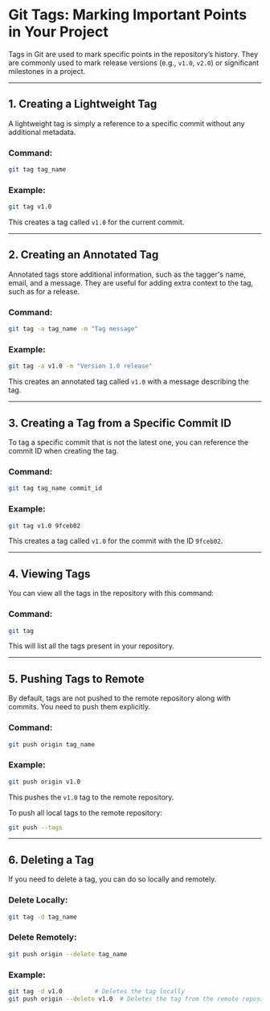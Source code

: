 
# Git Tags: Marking Important Points in Your Project

Tags in Git are used to mark specific points in the repository’s history. They are commonly used to mark release versions (e.g., `v1.0`, `v2.0`) or significant milestones in a project.

---

## **1. Creating a Lightweight Tag**

A lightweight tag is simply a reference to a specific commit without any additional metadata.

### **Command**:
```bash
git tag tag_name
```

### **Example**:
```bash
git tag v1.0
```
This creates a tag called `v1.0` for the current commit.

---

## **2. Creating an Annotated Tag**

Annotated tags store additional information, such as the tagger's name, email, and a message. They are useful for adding extra context to the tag, such as for a release.

### **Command**:
```bash
git tag -a tag_name -m "Tag message"
```

### **Example**:
```bash
git tag -a v1.0 -m "Version 1.0 release"
```
This creates an annotated tag called `v1.0` with a message describing the tag.

---

## **3. Creating a Tag from a Specific Commit ID**

To tag a specific commit that is not the latest one, you can reference the commit ID when creating the tag.

### **Command**:
```bash
git tag tag_name commit_id
```

### **Example**:
```bash
git tag v1.0 9fceb02
```
This creates a tag called `v1.0` for the commit with the ID `9fceb02`.

---

## **4. Viewing Tags**

You can view all the tags in the repository with this command:

### **Command**:
```bash
git tag
```

This will list all the tags present in your repository.

---

## **5. Pushing Tags to Remote**

By default, tags are not pushed to the remote repository along with commits. You need to push them explicitly.

### **Command**:
```bash
git push origin tag_name
```

### **Example**:
```bash
git push origin v1.0
```
This pushes the `v1.0` tag to the remote repository.

To push all local tags to the remote repository:
```bash
git push --tags
```

---

## **6. Deleting a Tag**

If you need to delete a tag, you can do so locally and remotely.

### **Delete Locally**:
```bash
git tag -d tag_name
```

### **Delete Remotely**:
```bash
git push origin --delete tag_name
```

### **Example**:
```bash
git tag -d v1.0         # Deletes the tag locally
git push origin --delete v1.0  # Deletes the tag from the remote repository
```

